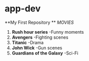 # app-dev #
**My First Repository **
 *MOVIES*

1. **Rush hour series**
  -Funny moments
3. **Avengers**
  -Fighting scenes
5. **Titanic**
  -Drama
7. **John Wick**
  -Gun scenes
9. **Guardians of the Galaxy**
  -Sci-Fi 
  
